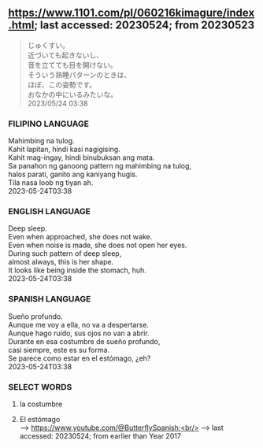 ## https://www.1101.com/pl/060216kimagure/index.html; last accessed: 20230524; from 20230523

> じゅくすい。<br/>
> 近づいても起きないし、<br/>
> 音を立てても目を開けない。<br/>
> そういう熟睡パターンのときは、<br/>
> ほぼ、この姿勢です。<br/>
> おなかの中にいるみたいな。<br/>
> 2023/05/24 03:38 

### FILIPINO LANGUAGE

Mahimbing na tulog.<br/>
Kahit lapitan, hindi kasi nagigising.<br/>
Kahit mag-ingay, hindi binubuksan ang mata.<br/>
Sa panahon ng ganoong pattern ng mahimbing na tulog,<br/>
halos parati, ganito ang kaniyang hugis.<br/>
Tila nasa loob ng tiyan ah.<br/>
2023-05-24T03:38

### ENGLISH LANGUAGE

Deep sleep.<br/>
Even when approached, she does not wake.<br/>
Even when noise is made, she does not open her eyes.<br/>
During such pattern of deep sleep,<br/>
almost always, this is her shape.<br/>
It looks like being inside the stomach, huh.<br/>
2023-05-24T03:38

### SPANISH LANGUAGE

Sueño profundo.<br/>
Aunque me voy a ella, no va a despertarse.<br/>
Aunque hago ruido, sus ojos no van a abrir.<br/>
Durante en esa costumbre de sueño profundo,<br/>
casi siempre, este es su forma.<br/>
Se parece como estar en el estómago, ¿eh?<br/>
2023-05-24T03:38

### SELECT WORDS

1) la costumbre

2) El estómago<br/>
--> https://www.youtube.com/@ButterflySpanish;<br/>
--> last accessed: 20230524; from earlier than Year 2017
